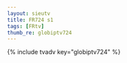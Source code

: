 ```yaml
--- 
layout: sieutv
title: FR724 s1
tags: [FRtv]
thumb_re: globiptv724
---
```

{% include tvadv key="globiptv724" %} 
